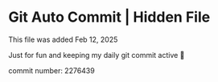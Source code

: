# Git Auto Commit | Hidden File

This file was added Feb 12, 2025

Just for fun and keeping my daily git commit active 🤪

commit number: 2276439
